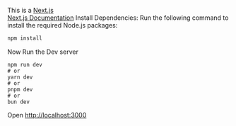 This is a [Next.js](https://nextjs.org) \
[Next.js Documentation](https://nextjs.org/docs)
Install Dependencies: Run the following command to install the required Node.js packages:
```bash
npm install
```
Now Run the Dev server 


```
npm run dev
# or
yarn dev
# or
pnpm dev
# or
bun dev
```

Open [http://localhost:3000](http://localhost:3000)
